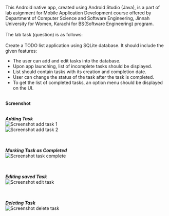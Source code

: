 This Android native app, created using Android Studio (Java), is a part of lab asignment for Mobile Application Development course offered by Department of Computer Science and Software Engineering, Jinnah University for Women, Karachi for BS(Software Engineering) program.<br><br>
The lab task (question) is as follows:<br><br>
Create a TODO list application using SQLite database. It should include the given features:<br>
<ul>
<li>The user can add and edit tasks into the database.</li>
<li>Upon app launching, list of incomplete tasks should be displayed.</li>
<li>List should contain tasks with its creation and completion date.</li>
<li>User can change the status of the task after the task is completed.</li>
<li>To get the list of completed tasks, an option menu should be displayed on the UI.</li>
</ul>
<br>
<b>Screenshot</b><br><br>

**_Adding Task_**<br>
![Screenshot add task 1](https://user-images.githubusercontent.com/56563643/215352671-1fce7fb7-4213-4ee3-a8c1-6fc348775513.png)
<br>
![Screenshot add task 2](https://user-images.githubusercontent.com/56563643/215352878-69f06420-0081-4a6d-82fd-b9c93c9e5184.png)

<br><br>
**_Marking Task as Completed_**<br>
![Screenshot task complete](https://user-images.githubusercontent.com/56563643/215353005-c80026b4-0e87-4b41-8283-c87dfbda9057.png)

<br><br>
**_Editing saved Task_**<br>
![Screenshot edit task](https://user-images.githubusercontent.com/56563643/215353286-fabd5fae-6ed6-425a-bb48-d7bb4f9f09bb.png)

<br><br>
**_Deleting Task_**<br>
![Screenshot delete task](https://user-images.githubusercontent.com/56563643/215353303-f30d2657-f8b1-4592-8075-512363475927.png)

